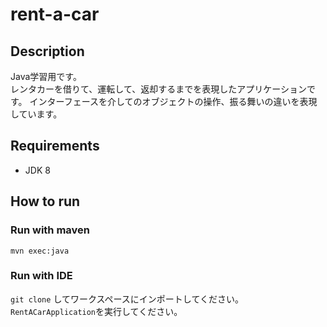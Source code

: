 # rent-a-car
## Description
Java学習用です。  
レンタカーを借りて、運転して、返却するまでを表現したアプリケーションです。
インターフェースを介してのオブジェクトの操作、振る舞いの違いを表現しています。

## Requirements
- JDK 8

## How to run

### Run with maven
```
mvn exec:java
```

### Run with IDE  
`git clone` してワークスペースにインポートしてください。  
`RentACarApplication`を実行してください。
